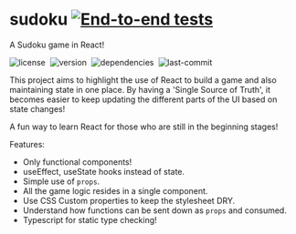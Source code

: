 # sudoku [![End-to-end tests](https://github.com/harlik/sudoku-for-Cypress-v10-fundamentals-course/actions/workflows/ci.yml/badge.svg)](https://github.com/harlik/sudoku-for-Cypress-v10-fundamentals-course/actions/workflows/ci.yml)

A Sudoku game in React!

![license](https://img.shields.io/github/license/harlik/sudoku-for-Cypress-v10-fundamentals-course)&nbsp;&nbsp;![version](https://img.shields.io/github/package-json/v/harlik/sudoku-for-Cypress-v10-fundamentals-course)&nbsp;&nbsp;![dependencies](https://img.shields.io/depfu/harlik/sudoku-for-Cypress-v10-fundamentals-course)&nbsp;&nbsp;![last-commit](https://img.shields.io/github/last-commit/harlik/sudoku-for-Cypress-v10-fundamentals-course)

This project aims to highlight the use of React to build a game and also maintaining state in one place. By having a 'Single Source of Truth', it becomes easier to keep updating the different parts of the UI based on state changes!

A fun way to learn React for those who are still in the beginning stages!

Features:

* Only functional components!
* useEffect, useState hooks instead of state.
* Simple use of `props`.
* All the game logic resides in a single component.
* Use CSS Custom properties to keep the stylesheet DRY.
* Understand how functions can be sent down as `props` and consumed.
* Typescript for static type checking!
